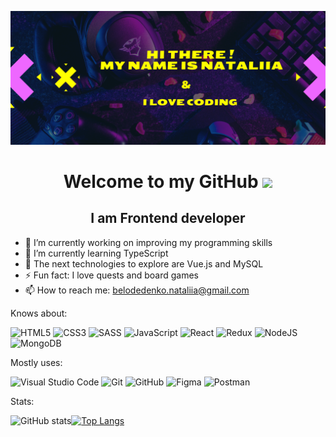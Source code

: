 ![](https://github.com/Cocokringle/Cocokringle/blob/main/headerGitHub.png)

<h1 align="center">Welcome to my GitHub <img src="https://github.com/blackcater/blackcater/raw/main/images/Hi.gif" height="32"/></h1>
<h2 align="center">I am Frontend developer </h2>

- 🔭 I’m currently working on improving my programming skills 
- 🌱 I’m currently learning TypeScript 
- 🤔 The next technologies to explore are Vue.js and MySQL
- ⚡ Fun fact: I love quests and board games
- 📫 How to reach me: belodedenko.nataliia@gmail.com 

<p>Knows about:</p>

![HTML5](https://img.shields.io/badge/html5-%23E34F26.svg?style=for-the-badge&logo=html5&logoColor=white) 
![CSS3](https://img.shields.io/badge/css3-%231572B6.svg?style=for-the-badge&logo=css3&logoColor=white) 
![SASS](https://img.shields.io/badge/SASS-hotpink.svg?style=for-the-badge&logo=SASS&logoColor=white) 
![JavaScript](https://img.shields.io/badge/javascript-%23323330.svg?style=for-the-badge&logo=javascript&logoColor=%23F7DF1E) 
![React](https://img.shields.io/badge/react-%2320232a.svg?style=for-the-badge&logo=react&logoColor=%2361DAFB) 
![Redux](https://img.shields.io/badge/redux-%23593d88.svg?style=for-the-badge&logo=redux&logoColor=white) 
![NodeJS](https://img.shields.io/badge/node.js-6DA55F?style=for-the-badge&logo=node.js&logoColor=white) 
![MongoDB](https://img.shields.io/badge/MongoDB-%234ea94b.svg?style=for-the-badge&logo=mongodb&logoColor=white)

<p>Mostly uses:</p>

![Visual Studio Code](https://img.shields.io/badge/Visual%20Studio%20Code-0078d7.svg?style=for-the-badge&logo=visual-studio-code&logoColor=white)
![Git](https://img.shields.io/badge/git-%23F05033.svg?style=for-the-badge&logo=git&logoColor=white)
![GitHub](https://img.shields.io/badge/github-%23121011.svg?style=for-the-badge&logo=github&logoColor=white)
![Figma](https://img.shields.io/badge/figma-%23F24E1E.svg?style=for-the-badge&logo=figma&logoColor=white)
![Postman](https://img.shields.io/badge/Postman-FF6C37?style=for-the-badge&logo=postman&logoColor=white)

<p>Stats:</p>

![GitHub stats](https://github-readme-stats.vercel.app/api?username=Cocokringle&show_icons=true&layout=compact)[![Top Langs](https://github-readme-stats.vercel.app/api/top-langs/?username=Cocokringle&layout=compact)](https://github.com/anuraghazra/github-readme-stats)  

